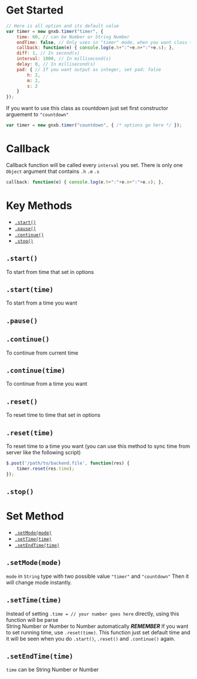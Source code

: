 # Get Started
```javascript
// Here is all option and its default value
var timer = new gnxb.timer("timer", {
    time: 60, // can be Number or String Number
    endTime: false, // Only uses in "timer" mode, when you want class to end at a time
    callback: function(e) { console.log(e.h+":"+e.m+":"+e.s); },
    diff: 1, // In second(s)
    interval: 1000, // In millisecond(s)
    delay: 0, // In millisecond(s)
    pad: { // If you want output as integer, set pad: false
        h: 2,
        m: 2,
        s: 2
    }
});
```

If you want to use this class as countdown just set first constructor arguement to `"countdown"`
```javascript
var timer = new gnxb.timer("countdown", { /* options go here */ });
```

# Callback
Callback function will be called every `interval` you set.
There is only one `Object` argument that contains `.h` `.m` `.s`
```javascript
callback: function(e) { console.log(e.h+":"+e.m+":"+e.s); },
```

# Key Methods
- [`.start()`](#start)
- [`.pause()`](#pause)
- [`.continue()`](#continue)
- [`.stop()`](#stop)

## `.start()`
To start from time that set in options
## `.start(time)`
To start from a time you want

## `.pause()`

## `.continue()`
To continue from current time
## `.continue(time)`
To continue from a time you want

## `.reset()`
To reset time to time that set in options
## `.reset(time)`
To reset time to a time you want (you can use this method to sync time from server like the following script)
```javascript
$.post('/path/to/backend.file', function(res) {
    timer.reset(res.time);
});
```

## `.stop()`

# Set Method
- [`.setMode(mode)`](#setmodemode)
- [`.setTime(time)`](#settimetime)
- [`.setEndTime(time)`](#setendtimetime)

## `.setMode(mode)`
`mode` in `String` type with two possible value `"timer"` and `"countdown"` Then it will change mode instantly.

## `.setTime(time)`
Instead of setting `.time = // your number goes here` directly, using this function will be parse  
String Number or Number to Number automatically
***REMEMBER*** If you want to set running time, use `.reset(time)`. This function just set default time and it will be seen
when you do `.start()`, `.reset()` and `.continue()` again.

## `.setEndTime(time)`
`time` can be String Number or Number

